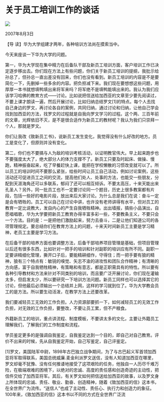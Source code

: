 # 关于员工培训工作的谈话
<img class="pv" src="https://api.visitor.plantree.me/visitor-badge/pv?namespace=plantree.me&key=renzhengfei-speeches/关于员工培训工作的谈话.md">



2007年8月3日



【导  读】华为大学组建才两年，各种培训方法尚在摸索当中。



今天来座谈一下华为大学的问题。

第一，华为大学现在集中精力在后备队干部及新员工培训方面，客户培训工作已决定逐步移出去。你们现在方法上有些问题，你们关于新员工培训的提纲，我批示给孙总了，但孙总一直出差没有回来，你们也没有看到。新员工培训的内容是不是要简化一下，先删掉一些多余的内容。把负担减下来。我们现在要想想这些问题，用厚厚一本书就想填鸭填出来将军来吗？将军绝不是填鸭能填出来的。我认为我们应该学习哈佛的教育方式——讨论。比如说把信送给加西亚的文章至少要先阅读过，不要上课才朗读一遍，然后开展讨论，比如归纳总结罗文[1]的特点。每个人去找自己身边的罗文，再讨论各自的案例，共同归纳，通过讨论和归纳，让他自己学会找到加西亚的方法，找罗文的过程就是自我向罗文学习的过程。这个两、三百年前的文章，光辉依旧不灭，是不是很合适作为新员工的教材呢？我认为我们只崇拜一个人，那就是罗文。

你们让我改《致新员工书》，说新员工发生变化，我觉得没有什么好改的地方。员工是变化了，但原则并没有变化。

第二，你们也不要搞与人为敌的培训考核活动，以证明教官伟大。早上起来跑步也不要强度太大了，绝大部分人的体力支撑不了。新员工只要及时起床、做操、慢跑，精神振奋起来，吃了早餐赶快上课，能把在学校懒散的习惯改变就可以了。所以员工的培训时间不要那么紧张，给些时间让员工自己活动，例如讨论案例，这些活动还可促进员工之间的交流，提高他们处人、处事的方法，也能交一些朋友，分配到天涯海角还可以多联系，郁闷了还可以相互倾诉。不要太高压，十来天能出来孔圣人？另外，同一批员工也不一定要讨论同一个题目，历史上很多教案都有片段，包括一些好的电影片段，放出来后大家讨论。为什么总是我们在说：奋斗一定是会有牺牲的。员工可以自己在讨论中讲，也许没有老师讲得有水平，但对员工的教育一定比说教大，发自内心的产生自我牺牲精神。出出墙报，搞些小品演出，自愿唱唱歌，华为大学要把新员工教育办得丰富多彩一些，不要教条主义，不要只会一个方法。目的是：一是把他们激励起来，努力去奋斗，二是让他们知道公司的各项管理规定。要总结你们在教育方法上的问题，十来天时间新员工主要是学习精神，老员工主要是学习方法。

在后备干部的培养方面也要调整方法，后备干部培养项目管理是基础，但项目管理以后还有很多东西，比如针对一把手的培训和针对副职的培训应有所不同。副职一定要讲精细化管理，撕开口子后，要能精耕细作，守得住；而一把手要有狼的精神，狼有三个特点有：敏锐的嗅觉、矢志不渝的进攻性和团队合作精神；有清晰的方向感，富于自我牺牲精神，有策略和有意志，都是正职需具有的特性。所以要有各种引导教材和方法来针对不同类别的培训，而且要广泛开展讨论，你们现在灌输太多，但启发太少，所以要研究一下培训方法问题。新员工同样也可以选择其它的讨论，但他最后必须输出一个总结并上网，这样的学习就到位了。华为大学教会员工的是方法。所以要生动活泼，在教学方法上还要改革。

我们要减轻员工无效的工作负担。人力资源部要抓一下，如何减轻员工的无效工作负担，对无效的工作负担，要整改，不要让员工累，但不产粮食。

外籍新员工的培训，重点讲流程、制度模板，不要讲太多的文化，主要让外籍员工理解我们，了解我们的工作制度和流程。

学员鉴定更多的是强调自我鉴定，自我鉴定达到一个目的，即自己对自己教育。评价不出来的时候，先从自我鉴定开始，自己写鉴定，自己评鉴定。


[1]罗文，美国陆军中尉，1898年古巴独立战争期间，为了与古巴起义军首领加西亚将军取得联系，美国总统威廉.麦金利派罗文送信，没有人知道加西亚在哪里，罗文却毫不犹豫、没有任何推诿地接受了这项艰险的任务，他独自一人历尽千难万险，在极端艰难的困境下，以绝对的忠诚、高度的责任感和创造奇迹的主动性，把信件交给了加西亚将军。其后，有关罗文如何把信送给加西亚的故事，以及罗文身上所体现的忠诚、责任、敬业、勤奋、创造精神，随着《致加西亚的信》这本书，在全世界广为流传。“送信人”也成了主动性、责任心、执行力和创造力的象征。100年来，《致加西亚的信》这本书以不同的方式在全世界广泛流
